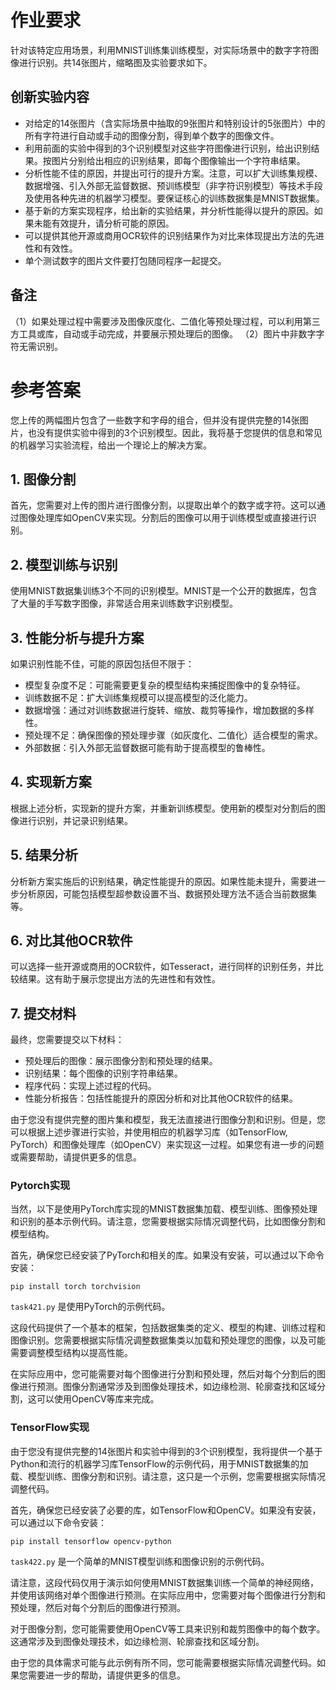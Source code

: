 # 作业要求

针对该特定应用场景，利用MNIST训练集训练模型，对实际场景中的数字字符图像进行识别。共14张图片，缩略图及实验要求如下。

## 创新实验内容

- 对给定的14张图片（含实际场景中抽取的9张图片和特别设计的5张图片）中的所有字符进行自动或手动的图像分割，得到单个数字的图像文件。
- 利用前面的实验中得到的3个识别模型对这些字符图像进行识别，给出识别结果。按图片分别给出相应的识别结果，即每个图像输出一个字符串结果。
- 分析性能不佳的原因，并提出可行的提升方案。注意，可以扩大训练集规模、数据增强、引入外部无监督数据、预训练模型（非字符识别模型）等技术手段及使用各种先进的机器学习模型。要保证核心的训练数据集是MNIST数据集。
- 基于新的方案实现程序，给出新的实验结果，并分析性能得以提升的原因。如果未能有效提升，请分析可能的原因。
- 可以提供其他开源或商用OCR软件的识别结果作为对比来体现提出方法的先进性和有效性。
- 单个测试数字的图片文件要打包随同程序一起提交。

## 备注
（1）如果处理过程中需要涉及图像灰度化、二值化等预处理过程，可以利用第三方工具或库，自动或手动完成，并要展示预处理后的图像。
（2）图片中非数字字符无需识别。

# 参考答案

您上传的两幅图片包含了一些数字和字母的组合，但并没有提供完整的14张图片，也没有提供实验中得到的3个识别模型。因此，我将基于您提供的信息和常见的机器学习实验流程，给出一个理论上的解决方案。

## 1. 图像分割

首先，您需要对上传的图片进行图像分割，以提取出单个的数字或字符。这可以通过图像处理库如OpenCV来实现。分割后的图像可以用于训练模型或直接进行识别。

## 2. 模型训练与识别

使用MNIST数据集训练3个不同的识别模型。MNIST是一个公开的数据库，包含了大量的手写数字图像，非常适合用来训练数字识别模型。

## 3. 性能分析与提升方案

如果识别性能不佳，可能的原因包括但不限于：

- 模型复杂度不足：可能需要更复杂的模型结构来捕捉图像中的复杂特征。
- 训练数据不足：扩大训练集规模可以提高模型的泛化能力。
- 数据增强：通过对训练数据进行旋转、缩放、裁剪等操作，增加数据的多样性。
- 预处理不足：确保图像的预处理步骤（如灰度化、二值化）适合模型的需求。
- 外部数据：引入外部无监督数据可能有助于提高模型的鲁棒性。

## 4. 实现新方案

根据上述分析，实现新的提升方案，并重新训练模型。使用新的模型对分割后的图像进行识别，并记录识别结果。

## 5. 结果分析

分析新方案实施后的识别结果，确定性能提升的原因。如果性能未提升，需要进一步分析原因，可能包括模型超参数设置不当、数据预处理方法不适合当前数据集等。

## 6. 对比其他OCR软件

可以选择一些开源或商用的OCR软件，如Tesseract，进行同样的识别任务，并比较结果。这有助于展示您提出方法的先进性和有效性。

## 7. 提交材料

最终，您需要提交以下材料：

- 预处理后的图像：展示图像分割和预处理的结果。
- 识别结果：每个图像的识别字符串结果。
- 程序代码：实现上述过程的代码。
- 性能分析报告：包括性能提升的原因分析和对比其他OCR软件的结果。

由于您没有提供完整的图片集和模型，我无法直接进行图像分割和识别。但是，您可以根据上述步骤进行实验，并使用相应的机器学习库（如TensorFlow, PyTorch）和图像处理库（如OpenCV）来实现这一过程。如果您有进一步的问题或需要帮助，请提供更多的信息。

### Pytorch实现

当然，以下是使用PyTorch库实现的MNIST数据集加载、模型训练、图像预处理和识别的基本示例代码。请注意，您需要根据实际情况调整代码，比如图像分割和模型结构。

首先，确保您已经安装了PyTorch和相关的库。如果没有安装，可以通过以下命令安装：

```shell
pip install torch torchvision
```

`task421.py` 是使用PyTorch的示例代码。

这段代码提供了一个基本的框架，包括数据集类的定义、模型的构建、训练过程和图像识别。您需要根据实际情况调整数据集类以加载和预处理您的图像，以及可能需要调整模型结构以提高性能。

在实际应用中，您可能需要对每个图像进行分割和预处理，然后对每个分割后的图像进行预测。图像分割通常涉及到图像处理技术，如边缘检测、轮廓查找和区域分割，这可以使用OpenCV等库来完成。

### TensorFlow实现

由于您没有提供完整的14张图片和实验中得到的3个识别模型，我将提供一个基于Python和流行的机器学习库TensorFlow的示例代码，用于MNIST数据集的加载、模型训练、图像分割和识别。请注意，这只是一个示例，您需要根据实际情况调整代码。

首先，确保您已经安装了必要的库，如TensorFlow和OpenCV。如果没有安装，可以通过以下命令安装：

```shell
pip install tensorflow opencv-python
```

`task422.py` 是一个简单的MNIST模型训练和图像识别的示例代码。

请注意，这段代码仅用于演示如何使用MNIST数据集训练一个简单的神经网络，并使用该网络对单个图像进行预测。在实际应用中，您需要对每个图像进行分割和预处理，然后对每个分割后的图像进行预测。

对于图像分割，您可能需要使用OpenCV等工具来识别和裁剪图像中的每个数字。这通常涉及到图像处理技术，如边缘检测、轮廓查找和区域分割。

由于您的具体需求可能与此示例有所不同，您可能需要根据实际情况调整代码。如果您需要进一步的帮助，请提供更多的信息。